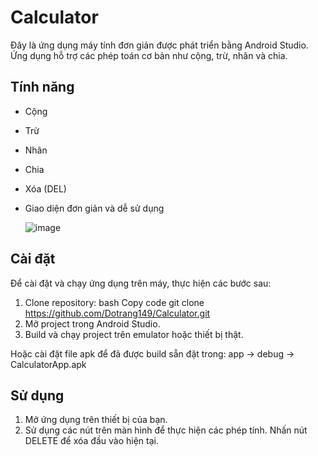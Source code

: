 # Calculator
Đây là ứng dụng máy tính đơn giản được phát triển bằng Android Studio. Ứng dụng hỗ trợ các phép toán cơ bản như cộng, trừ, nhân và chia.

## Tính năng
- Cộng
- Trừ
- Nhân
- Chia
- Xóa (DEL)
- Giao diện đơn giản và dễ sử dụng

  ![image](https://github.com/Dotrang149/Calculator/assets/95564136/88203138-375c-476a-8013-1f003393bf33)


## Cài đặt
Để cài đặt và chạy ứng dụng trên máy, thực hiện các bước sau:
1. Clone repository:
bash
Copy code
git clone https://github.com/Dotrang149/Calculator.git
2. Mở project trong Android Studio.
3. Build và chạy project trên emulator hoặc thiết bị thật.  

Hoặc cài đặt file apk để đã được build sẵn đặt trong: app -> debug -> CalculatorApp.apk
## Sử dụng
1. Mở ứng dụng trên thiết bị của bạn.
2. Sử dụng các nút trên màn hình để thực hiện các phép tính.
Nhấn nút DELETE để xóa đầu vào hiện tại.
